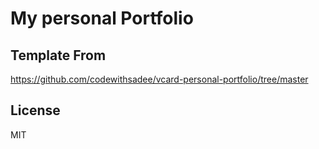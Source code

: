 # My personal Portfolio

## Template From
https://github.com/codewithsadee/vcard-personal-portfolio/tree/master

## License

MIT
